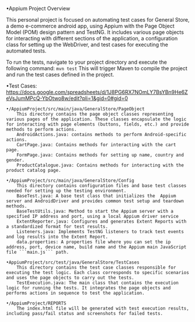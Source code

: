 •Appium Project Overview

This personal project is focused on automating test cases for General Store, a demo e-commerce android app, using Appium with the Page Object Model (POM) design pattern and TestNG. It includes various page objects for interacting with different sections of the application, a configuration class for setting up the WebDriver, and test cases for executing the automated tests.

To run the tests, navigate to your project directory and execute the following command:
	```mvn test```
 This will trigger Maven to compile the project and run the test cases defined in the project.

•Test Cases:
https://docs.google.com/spreadsheets/d/1J8PG6RX7NOmLY7BsYBn9He6ZeVsJumMPcQ-YbOtwo8w/edit?pli=1&gid=0#gid=0

	•/AppiumProject/src/main/java/GeneralStore/PageObject
		This directory contains the page object classes representing various pages of the application. These classes encapsulate the logic for interacting with page elements (buttons, fields, etc.) and provide methods to perform actions.
		AndroidActions.java: contains methods to perform Android-specific actions.
		CartPage.java: Contains methods for interacting with the cart page.
		FormPage.java: Contains methods for setting up name, country and gender.
		ProductCatalogue.java: Contains methods for interacting with the product catalog page.

	•/AppiumProject/src/main/java/GeneralStore/Config
		This directory contains configuration files and base test classes needed for setting up the testing environment.
		BaseTest.java: A base test class that initializes the  Appium server and AndroidDriver and provides common test setup and teardown methods.
		BaseTestUtils.java: Method to start the Appium server with a specified IP address and port, using a local Appium driver service
		ExtentReporter.java: Configures and generates Extent Reports with a standardized format for test results. 
		Listeners.java: Implements TestNG listeners to track test events and log results into the Extent Report.	
		data.properties: A properties file where you can set the ip address, port, device name, build name and the Appium main JavaScript file ```main.js``` path.

	•AppiumProject/src/test/java/GeneralStore/TestCases
		This directory contains the test case classes responsible for executing the test logic. Each class corresponds to specific scenarios and uses the page objects to carry out the tests.
		TestExecution.java: The main class that contains the execution logic for running the tests. It integrates the page objects and performs actions in sequence to test the application.

	•/AppiumProject/REPORTS
		The index.html file will be generated with test execution results, including pass/fail status and screenshots for failed tests.